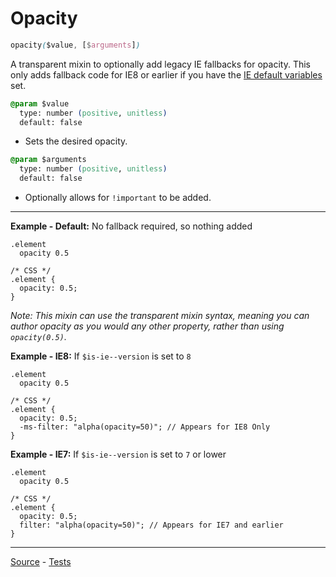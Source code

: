 # Opacity

```css
opacity($value, [$arguments])
```

A transparent mixin to optionally add legacy IE fallbacks for opacity. This only adds fallback code for IE8 or earlier if you have the [IE default variables](https://github.com/jackbrewer/stylus-mixins/blob/master/docs/ie.md#default-variables) set.

```css
@param $value
  type: number (positive, unitless)
  default: false
```
* Sets the desired opacity.

```css
@param $arguments
  type: number (positive, unitless)
  default: false
```
* Optionally allows for `!important` to be added.

---

**Example - Default:** No fallback required, so nothing added
```stylus
.element
  opacity 0.5

/* CSS */
.element {
  opacity: 0.5;
}
```

_Note: This mixin can use the transparent mixin syntax, meaning you can author opacity as you would any other property, rather than using `opacity(0.5)`._

**Example - IE8:** If `$is-ie--version` is set to `8`
```stylus
.element
  opacity 0.5

/* CSS */
.element {
  opacity: 0.5;
  -ms-filter: "alpha(opacity=50)"; // Appears for IE8 Only
}
```


**Example - IE7:** If `$is-ie--version` is set to `7` or lower
```stylus
.element
  opacity 0.5

/* CSS */
.element {
  opacity: 0.5;
  filter: "alpha(opacity=50)"; // Appears for IE7 and earlier
}
```

---

[Source](https://github.com/jackbrewer/stylus-mixins/blob/master/lib/stylus-mixins/opacity.styl) - [Tests](https://github.com/jackbrewer/stylus-mixins/blob/master/test/tests/opacity.styl)
